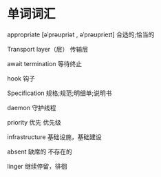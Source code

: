 # 单词词汇

appropriate     [əˈprəʊpriət , əˈprəʊprieɪt]     合适的;恰当的

Transport layer（层）    传输层

await termination  等待终止

hook  钩子

Specification    规格;规范;明细单;说明书

daemon  守护线程

priority  优先  优先级

infrastructure  基础设施，基础建设

absent   缺席的   不存在的

linger   继续停留，徘徊